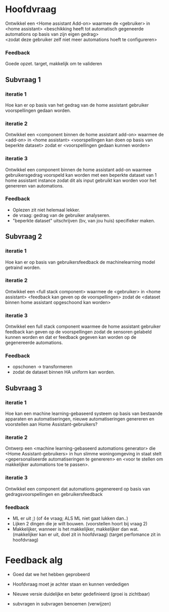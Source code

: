 
# Hoofdvraag

Ontwikkel een \<Home assistant Add-on> waarmee de \<gebruiker> in \<home assistant>
\<beschikking heeft tot automatisch gegeneerde automations op basis van zijn eigen gedrag>  
\<zodat deze gebruiker zelf niet meer automations hoeft te configureren>

### Feedback
Goede opzet.
target, makkelijk om te valideren

## Subvraag 1

### iteratie 1
Hoe kan er op basis van het gedrag van de home assistant gebruiker voorspellingen gedaan worden.

### iteratie 2
Ontwikkel een \<component binnen de home assistant add-on> waarmee de \<add-on> in \<home assistant>
\<voorspellingen kan doen op basis van beperkte dataset> zodat er \<voorspellingen gedaan kunnen worden>

### iteratie 3
Ontwikkel een component binnen de home assistant add-on waarmee gebruikersgedrag voorspeld kan worden
met een beperkte dataset van 1 home assistant instance zodat dit als input gebruikt kan worden voor het genereren van automations.

### Feedback
- Oplezen zit niet helemaal lekker.
- de vraag: gedrag van de gebruiker analyseren.
- "beperkte dataset" uitschrijven (bv, van jou huis) specifieker maken.


## Subvraag 2

### iteratie 1
Hoe kan er op basis van gebruikersfeedback de machinelearning model getraind worden.

### iteratie 2
Ontwikkel een \<full stack component> waarmee de \<gebruiker> in \<home assistant>
\<feedback kan geven op de voorspellingen> zodat de \<dataset binnen home assistant opgeschoond kan worden>

### iteratie 3
Ontwikkel een full stack component waarmee de home assistant gebruiker feedback kan geven op de voorspellingen 
zodat de sensoren gelabeld kunnen worden en dat er feedback gegeven kan worden op de gegenereerde automations.

### Feedback
- opschonen -> transformeren
- zodat de dataset binnen HA uniform kan worden.


## Subvraag 3

### iteratie 1
Hoe kan een machine learning-gebaseerd systeem op basis van bestaande apparaten en automatiseringen, nieuwe automatiseringen genereren en voorstellen aan Home Assistant-gebruikers?

### iteratie 2
Ontwerp een \<machine learning-gebaseerd automations generator> die \<Home Assistant-gebruikers> in hun slimme woningomgeving in staat stelt \<gepersonaliseerde automatiseringen te genereren> en \<voor te stellen om makkelijker automations toe te passen>.

### iteratie 3
Ontwikkel een component dat automations gegenereerd op basis van gedragsvoorspellingen en gebruikersfeedback

### feedback
- ML er uit ;) (of 4e vraag; ALS ML niet gaat lukken dan..)
- Lijken 2 dingen die je wilt bouwen. (voorstellen hoort bij vraag 2)
- Makkelijker, wanneer is het makkelijker, makkelijker dan wat. (makkelijker kan er uit, doel zit in hoofdvraag) (target perfomance zit in hoofdvraag)



# Feedback alg
- Goed dat we het hebben geprobeerd
- Hoofdvraag moet je achter staan en kunnen verdedigen
- Nieuwe versie duidelijke en beter gedefinieerd (groei is zichtbaar)

- subvragen in subvragen benoemen (verwijzen)

